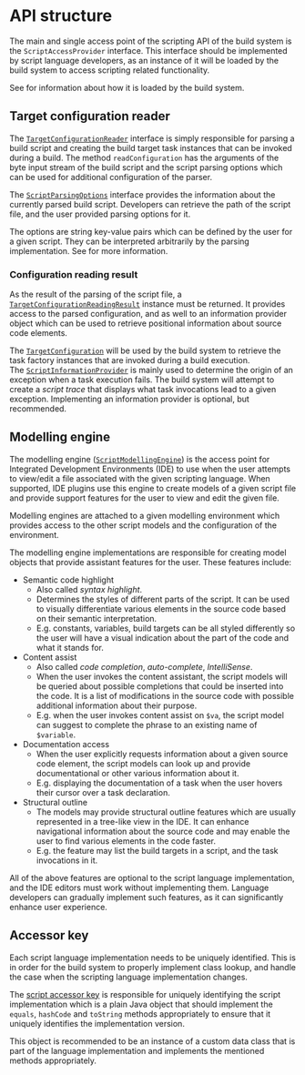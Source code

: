 # API structure

The main and single access point of the scripting API of the build system is the `ScriptAccessProvider` interface. This interface should be implemented by script language developers, as an instance of it will be loaded by the build system to access scripting related functionality.

See [](packaging.md) for information about how it is loaded by the build system.

## Target configuration reader

The [`TargetConfigurationReader`](/javadoc/saker/build/scripting/TargetConfigurationReader.html) interface is simply responsible for parsing a build script and creating the build target task instances that can be invoked during a build. The method `readConfiguration` has the arguments of the byte input stream of the build script and the script parsing options which can be used for additional configuration of the parser.

The [`ScriptParsingOptions`](/javadoc/saker/build/scripting/ScriptParsingOptions.html) interface provides the information about the currently parsed build script. Developers can retrieve the path of the script file, and the user provided parsing options for it.

The options are string key-value pairs which can be defined by the user for a given script. They can be interpreted arbitrarily by the parsing implementation. See [](/doc/guide/scriptlanguages.md) for more information.

### Configuration reading result

As the result of the parsing of the script file, a [`TargetConfigurationReadingResult`](/javadoc/saker/build/scripting/TargetConfigurationReadingResult.html) instance must be returned. It provides access to the parsed configuration, and as well to an information provider object which can be used to retrieve positional information about source code elements.

The [`TargetConfiguration`](/javadoc/saker/build/runtime/execution/TargetConfiguration.html) will be used by the build system to retrieve the task factory instances that are invoked during a build execution. \
The [`ScriptInformationProvider`](/javadoc/saker/build/scripting/ScriptInformationProvider.html) is mainly used to determine the origin of an exception when a task execution fails. The build system will attempt to create a *script trace* that displays what task invocations lead to a given exception. Implementing an information provider is optional, but recommended.

## Modelling engine

The modelling engine ([`ScriptModellingEngine`](/javadoc/saker/build/scripting/model/ScriptModellingEngine.html)) is the access point for Integrated Development Environments (IDE) to use when the user attempts to view/edit a file associated with the given scripting language. When supported, IDE plugins use this engine to create models of a given script file and provide support features for the user to view and edit the given file.

Modelling engines are attached to a given modelling environment which provides access to the other script models and the configuration of the environment.

The modelling engine implementations are responsible for creating model objects that provide assistant features for the user. These features include:

* Semantic code highlight
	* Also called *syntax highlight*.
	* Determines the styles of different parts of the script. It can be used to visually differentiate various elements in the source code based on their semantic interpretation. 
	* E.g. constants, variables, build targets can be all styled differently so the user will have a visual indication about the part of the code and what it stands for.
* Content assist
	* Also called *code completion*, *auto-complete*, *IntelliSense*.
	* When the user invokes the content assistant, the script models will be queried about possible completions that could be inserted into the code. It is a list of modifications in the source code with possible additional information about their purpose.
	* E.g. when the user invokes content assist on `$va`, the script model can suggest to complete the phrase to an existing name of `$variable`.
* Documentation access
	* When the user explicitly requests information about a given source code element, the script models can look up and provide documentational or other various information about it.
	* E.g. displaying the documentation of a task when the user hovers their cursor over a task declaration.
* Structural outline
	* The models may provide structural outline features which are usually represented in a tree-like view in the IDE. It can enhance navigational information about the source code and may enable the user to find various elements in the code faster.
	* E.g. the feature may list the build targets in a script, and the task invocations in it.

All of the above features are optional to the script language implementation, and the IDE editors must work without implementing them. Language developers can gradually implement such features, as it can significantly enhance user experience.

## Accessor key

Each script language implementation needs to be uniquely identified. This is in order for the build system to properly implement class lookup, and handle the case when the scripting language implementation changes.

The [script accessor key](/javadoc/saker/build/scripting/ScriptAccessProvider.html#getScriptAccessorKey--) is responsible for uniquely identifying the script implementation which is a plain Java object that should implement the `equals`, `hashCode` and `toString` methods appropriately to ensure that it uniquely identifies the implementation version. 

This object is recommended to be an instance of a custom data class that is part of the language implementation and implements the mentioned methods appropriately.

